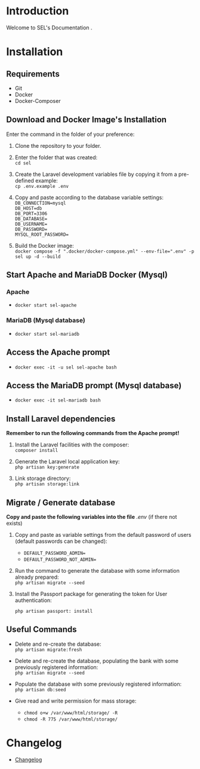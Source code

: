 # Introduction

Welcome to SEL's Documentation .

# Installation

## Requirements

- Git
- Docker
- Docker-Composer

## Download and Docker Image's Installation

Enter the command in the folder of your preference:

1. Clone the repository to your folder.

2. Enter the folder that was created:  
   `cd sel`

3. Create the Laravel development variables file by copying it from a pre-defined example:  
   `cp .env.example .env`

4. Copy and paste according to the database variable settings:  
   `DB_CONNECTION=mysql`  
   `DB_HOST=db`  
   `DB_PORT=3306`  
   `DB_DATABASE=`  
   `DB_USERNAME=`  
   `DB_PASSWORD=`  
   `MYSQL_ROOT_PASSWORD=`

5. Build the Docker image:  
   `docker compose -f ".docker/docker-compose.yml" --env-file=".env" -p sel up -d --build`

## Start Apache and MariaDB Docker (Mysql)

### Apache

- `docker start sel-apache`

### MariaDB (Mysql database)

- `docker start sel-mariadb`

## Access the Apache prompt

- `docker exec -it -u sel sel-apache bash`

## Access the MariaDB prompt (Mysql database)

- `docker exec -it sel-mariadb bash`

## Install Laravel dependencies

**Remember to run the following commands from the Apache prompt!**

1. Install the Laravel facilities with the composer:  
   `composer install`

2. Generate the Laravel local application key:  
   `php artisan key:generate`

3. Link storage directory:  
   `php artisan storage:link`

## Migrate / Generate database

**Copy and paste the following variables into the file** _.env_ (if there not exists)

1. Copy and paste as variable settings from the default password of users (default passwords can be changed):  
   - `DEFAULT_PASSWORD_ADMIN=`
   - `DEFAULT_PASSWORD_NOT_ADMIN=`

2. Run the command to generate the database with some information already prepared:  
   `php artisan migrate --seed`

3. Install the Passport package for generating the token for User authentication:

   `php artisan passport: install`

## Useful Commands

- Delete and re-create the database:  
     `php artisan migrate:fresh`

- Delete and re-create the database, populating the bank with some previously registered information:  
     `php artisan migrate --seed`

- Populate the database with some previously registered information:  
     `php artisan db:seed`

- Give read and write permission for mass storage:  
  - `chmod o+w /var/www/html/storage/ -R`
  - `chmod -R 775 /var/www/html/storage/`

# Changelog

- [Changelog](/CHANGELOG.MD)
